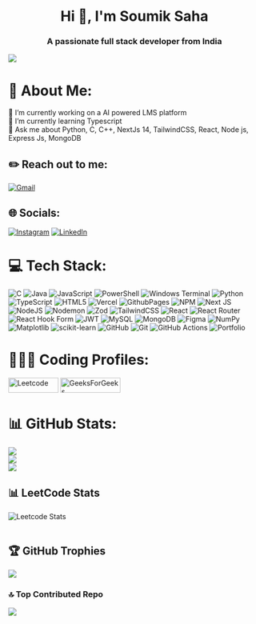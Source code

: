 <h1 align="center">Hi 👋, I'm Soumik Saha</h1>
<h3 align="center">A passionate full stack developer from India</h3>

[![](https://visitcount.itsvg.in/api?id=soumik-github-4223&icon=0&color=13)](https://visitcount.itsvg.in)
# 💫 About Me:
🔭 I’m currently working on a AI powered LMS platform <br>🌱 I’m currently learning Typescript<br>💬 Ask me about Python, C, C++, NextJs 14, TailwindCSS, React, Node js, Express Js, MongoDB<br>

## ✏️ Reach out to me: 
[![Gmail](https://img.shields.io/badge/Gmail-D14836?logo=gmail&logoColor=white)](mailto:soumiksaha4223@gmail.com)

## 🌐 Socials:
[![Instagram](https://img.shields.io/badge/Instagram-%23E4405F.svg?logo=Instagram&logoColor=white)](https://www.instagram.com/s_saha.insta/) [![LinkedIn](https://img.shields.io/badge/LinkedIn-%230077B5.svg?logo=linkedin&logoColor=white)](https://www.linkedin.com/in/soumik-saha-profile/)

# 💻 Tech Stack:
![C](https://img.shields.io/badge/c-%2300599C.svg?style=for-the-badge&logo=c&logoColor=white) ![Java](https://img.shields.io/badge/java-%23ED8B00.svg?style=for-the-badge&logo=openjdk&logoColor=white) ![JavaScript](https://img.shields.io/badge/javascript-%23323330.svg?style=for-the-badge&logo=javascript&logoColor=%23F7DF1E) ![PowerShell](https://img.shields.io/badge/PowerShell-%235391FE.svg?style=for-the-badge&logo=powershell&logoColor=white) ![Windows Terminal](https://img.shields.io/badge/Windows%20Terminal-%234D4D4D.svg?style=for-the-badge&logo=windows-terminal&logoColor=white) ![Python](https://img.shields.io/badge/python-3670A0?style=for-the-badge&logo=python&logoColor=ffdd54) ![TypeScript](https://img.shields.io/badge/typescript-%23007ACC.svg?style=for-the-badge&logo=typescript&logoColor=white) ![HTML5](https://img.shields.io/badge/html5-%23E34F26.svg?style=for-the-badge&logo=html5&logoColor=white) ![Vercel](https://img.shields.io/badge/vercel-%23000000.svg?style=for-the-badge&logo=vercel&logoColor=white) ![GithubPages](https://img.shields.io/badge/github%20pages-121013?style=for-the-badge&logo=github&logoColor=white) ![NPM](https://img.shields.io/badge/NPM-%23CB3837.svg?style=for-the-badge&logo=npm&logoColor=white) ![Next JS](https://img.shields.io/badge/Next-black?style=for-the-badge&logo=next.js&logoColor=white) ![NodeJS](https://img.shields.io/badge/node.js-6DA55F?style=for-the-badge&logo=node.js&logoColor=white) ![Nodemon](https://img.shields.io/badge/NODEMON-%23323330.svg?style=for-the-badge&logo=nodemon&logoColor=%BBDEAD) ![Zod](https://img.shields.io/badge/zod-%233068b7.svg?style=for-the-badge&logo=zod&logoColor=white) ![TailwindCSS](https://img.shields.io/badge/tailwindcss-%2338B2AC.svg?style=for-the-badge&logo=tailwind-css&logoColor=white) ![React](https://img.shields.io/badge/react-%2320232a.svg?style=for-the-badge&logo=react&logoColor=%2361DAFB) ![React Router](https://img.shields.io/badge/React_Router-CA4245?style=for-the-badge&logo=react-router&logoColor=white) ![React Hook Form](https://img.shields.io/badge/React%20Hook%20Form-%23EC5990.svg?style=for-the-badge&logo=reacthookform&logoColor=white) ![JWT](https://img.shields.io/badge/JWT-black?style=for-the-badge&logo=JSON%20web%20tokens) ![MySQL](https://img.shields.io/badge/mysql-4479A1.svg?style=for-the-badge&logo=mysql&logoColor=white) ![MongoDB](https://img.shields.io/badge/MongoDB-%234ea94b.svg?style=for-the-badge&logo=mongodb&logoColor=white) ![Figma](https://img.shields.io/badge/figma-%23F24E1E.svg?style=for-the-badge&logo=figma&logoColor=white) ![NumPy](https://img.shields.io/badge/numpy-%23013243.svg?style=for-the-badge&logo=numpy&logoColor=white) ![Matplotlib](https://img.shields.io/badge/Matplotlib-%23ffffff.svg?style=for-the-badge&logo=Matplotlib&logoColor=black) ![scikit-learn](https://img.shields.io/badge/scikit--learn-%23F7931E.svg?style=for-the-badge&logo=scikit-learn&logoColor=white) ![GitHub](https://img.shields.io/badge/github-%23121011.svg?style=for-the-badge&logo=github&logoColor=white) ![Git](https://img.shields.io/badge/git-%23F05033.svg?style=for-the-badge&logo=git&logoColor=white) ![GitHub Actions](https://img.shields.io/badge/github%20actions-%232671E5.svg?style=for-the-badge&logo=githubactions&logoColor=white) ![Portfolio](https://img.shields.io/badge/Portfolio-%23000000.svg?style=for-the-badge&logo=firefox&logoColor=#FF7139)

# 👨🏻‍💻 Coding Profiles:
<p align="left">
<a href="https://www.leetcode.com/soumik_leetcode" target="blank">
    <img src="https://img.shields.io/badge/Leetcode-white?style=flat-square&logo=Leetcode&logoColor=black" alt="Leetcode" height="30" width="100"/></a>
<a href="https://auth.geeksforgeeks.org/user/soumiksaha_gfg" target="blank">
    <img src="https://img.shields.io/badge/GeeksForGeeks-white?style=flat-square&logo=GeeksForGeeks&logoColor=green" alt="GeeksForGeeks" height="30" width="120"/></a>
<!-- <a href="https://www.codechef.com/users/soumik_9444" target="blank">
    <img src="https://img.shields.io/badge/Codechef-white?style=flat-square&logo=Codechef&logoColor=black" alt="Codechef" height="30" width="100"/></a>
<a href="https://codeforces.com/profile/soumik_9444" target="blank">
    <img src="https://img.shields.io/badge/Codeforces-white?style=flat-square&logo=Codeforces&logoColor=blue" alt="Codeforces" height="30" width="100"/></a> -->
</p>


# 📊 GitHub Stats:
![](https://github-readme-stats.vercel.app/api?username=soumik-github-4223&theme=onedark&hide_border=false&include_all_commits=true&count_private=false)<br/>
![](https://github-readme-streak-stats.herokuapp.com/?user=soumik-github-4223&theme=onedark&hide_border=false)<br/>
![](https://github-readme-stats.vercel.app/api/top-langs/?username=soumik-github-4223&theme=onedark&hide_border=false&include_all_commits=true&count_private=false&layout=compact)

## 📊 LeetCode Stats

![Leetcode Stats](https://leetcard.jacoblin.cool/soumik_leetcode?ext=contest)
<br><br>


## 🏆 GitHub Trophies
![](https://github-profile-trophy.vercel.app/?username=soumik-github-4223&theme=onedark&no-frame=true&no-bg=true&margin-w=4)

### 🔝 Top Contributed Repo
![](https://github-contributor-stats.vercel.app/api?username=soumik-github-4223&limit=5&theme=onedark&combine_all_yearly_contributions=true)


<!-- Proudly created with GPRM ( https://gprm.itsvg.in ) -->
